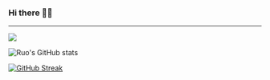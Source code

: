 ### Hi there 👋🏻
---------------------------
![](https://komarev.com/ghpvc/?username=ruo2019&color=9d33e8)

![Ruo's GitHub stats](https://github-readme-stats.vercel.app/api?username=ruo2019&show_icons=true&count_private=true&theme=vue&border_radius=50&border_color=34d2eb&bg_color=45,ffd900,9d00ff)


[![GitHub Streak](https://github-readme-streak-stats.herokuapp.com/?user=ruo2019&theme=vue&border_radius=50)](https://git.io/streak-stats)
